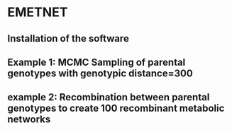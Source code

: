 # EMETNET
## Installation of the software

## Example 1: MCMC Sampling of parental genotypes with genotypic distance=300
## example 2: Recombination between parental genotypes to create 100 recombinant metabolic networks
